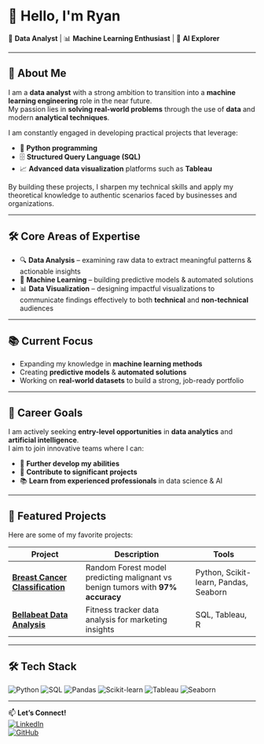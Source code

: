 # 👋 Hello, I'm **Ryan**

💼 **Data Analyst** | 📊 **Machine Learning Enthusiast** | 🤖 **AI Explorer**  

---

## 🌟 About Me
I am a **data analyst** with a strong ambition to transition into a **machine learning engineering** role in the near future.  
My passion lies in **solving real-world problems** through the use of **data** and modern **analytical techniques**.

I am constantly engaged in developing practical projects that leverage:  
- 🐍 **Python programming**  
- 🗄 **Structured Query Language (SQL)**  
- 📈 **Advanced data visualization** platforms such as **Tableau**  

By building these projects, I sharpen my technical skills and apply my theoretical knowledge to authentic scenarios faced by businesses and organizations.

---

## 🛠 Core Areas of Expertise
- 🔍 **Data Analysis** – examining raw data to extract meaningful patterns & actionable insights  
- 🤖 **Machine Learning** – building predictive models & automated solutions  
- 📊 **Data Visualization** – designing impactful visualizations to communicate findings effectively to both **technical** and **non-technical** audiences  

---

## 📚 Current Focus
- Expanding my knowledge in **machine learning methods**
- Creating **predictive models** & **automated solutions**
- Working on **real-world datasets** to build a strong, job-ready portfolio

---

## 🎯 Career Goals
I am actively seeking **entry-level opportunities** in **data analytics** and **artificial intelligence**.  
I aim to join innovative teams where I can:  
- 🚀 **Further develop my abilities**  
- 📂 **Contribute to significant projects**  
- 📚 **Learn from experienced professionals** in data science & AI  

---

## 📌 Featured Projects
Here are some of my favorite projects:  

| Project | Description | Tools |
|---------|-------------|-------|
| [**Breast Cancer Classification**](https://github.com/3y3c0d3/python_rf_model_cancer_identification) | Random Forest model predicting malignant vs benign tumors with **97% accuracy** | Python, Scikit-learn, Pandas, Seaborn |
| [**Bellabeat Data Analysis**](https://github.com/3y3c0d3/bellabeat-case-study) | Fitness tracker data analysis for marketing insights | SQL, Tableau, R |

---

## 🛠 Tech Stack
![Python](https://img.shields.io/badge/Python-3776AB?style=for-the-badge&logo=python&logoColor=white)
![SQL](https://img.shields.io/badge/SQL-025E8C?style=for-the-badge&logo=sqlite&logoColor=white)
![Pandas](https://img.shields.io/badge/Pandas-150458?style=for-the-badge&logo=pandas&logoColor=white)
![Scikit-learn](https://img.shields.io/badge/Scikit--learn-F7931E?style=for-the-badge&logo=scikit-learn&logoColor=white)
![Tableau](https://img.shields.io/badge/Tableau-E97627?style=for-the-badge&logo=tableau&logoColor=white)
![Seaborn](https://img.shields.io/badge/Seaborn-76B900?style=for-the-badge)

---

📫 **Let’s Connect!**  
[![LinkedIn](https://img.shields.io/badge/LinkedIn-0077B5?style=for-the-badge&logo=linkedin&logoColor=white)](https://www.linkedin.com/in/ryan-coulter-706299a1/)  
[![GitHub](https://img.shields.io/badge/GitHub-181717?style=for-the-badge&logo=github&logoColor=white)](https://github.com/3y3c0d3)

